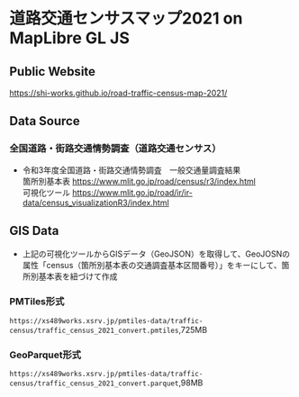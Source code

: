 # 道路交通センサスマップ2021 on MapLibre GL JS
## Public Website
https://shi-works.github.io/road-traffic-census-map-2021/

## Data Source
### 全国道路・街路交通情勢調査（道路交通センサス）
- 令和3年度全国道路・街路交通情勢調査 一般交通量調査結果  
箇所別基本表 https://www.mlit.go.jp/road/census/r3/index.html  
可視化ツール https://www.mlit.go.jp/road/ir/ir-data/census_visualizationR3/index.html

## GIS Data
- 上記の可視化ツールからGISデータ（GeoJSON）を取得して、GeoJOSNの属性「census（箇所別基本表の交通調査基本区間番号）」をキーにして、箇所別基本表を紐づけて作成
### PMTiles形式
`https://xs489works.xsrv.jp/pmtiles-data/traffic-census/traffic_census_2021_convert.pmtiles`,725MB
### GeoParquet形式
`https://xs489works.xsrv.jp/pmtiles-data/traffic-census/traffic_census_2021_convert.parquet`,98MB
